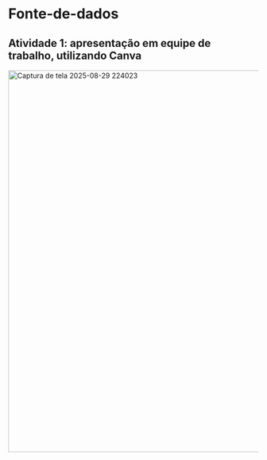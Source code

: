 # Fonte-de-dados
## Atividade 1: apresentação em equipe de trabalho, utilizando Canva
<img width="1478" height="769" alt="Captura de tela 2025-08-29 224023" src="https://github.com/user-attachments/assets/a7f30611-229a-4357-8a86-6fbbe95e841b" />
